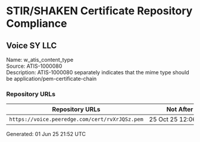 # STIR/SHAKEN Certificate Repository Compliance

## Voice SY LLC

Name: w_atis_content_type\
Source: ATIS-1000080\
Description: ATIS-1000080 separately indicates that the mime type should be application/pem-certificate-chain
### Repository URLs

| Repository URLs | Not After |  Problems | Link |
|-----------------|-----------|-----------|------|
| `https://voice.peeredge.com/cert/rvXrJQSz.pem` | 25&#160;Oct&#160;25&#160;12:06&#160;UTC | true | [view](../../REPOS/dfef94a60c56d693ed45ad8debb351c8c0d1246d/README.md) |


Generated: 01 Jun 25 21:52 UTC